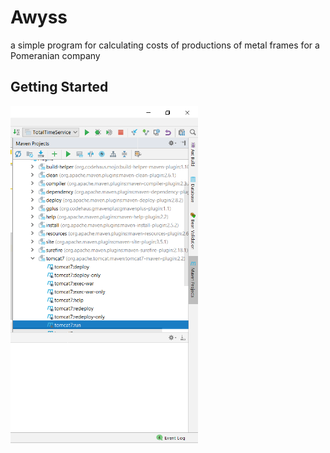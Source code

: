 # Awyss
a simple program for calculating costs of productions of metal frames for a Pomeranian company
## Getting Started
<img src="images/run.png" width="300">

